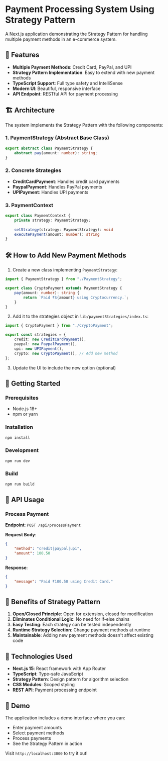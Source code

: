 # Payment Processing System Using Strategy Pattern

A Next.js application demonstrating the Strategy Pattern for handling multiple payment methods in an e-commerce system.

## 🚀 Features

- **Multiple Payment Methods**: Credit Card, PayPal, and UPI
- **Strategy Pattern Implementation**: Easy to extend with new payment methods
- **TypeScript Support**: Full type safety and IntelliSense
- **Modern UI**: Beautiful, responsive interface
- **API Endpoint**: RESTful API for payment processing

## 🏗️ Architecture

The system implements the Strategy Pattern with the following components:

### 1. PaymentStrategy (Abstract Base Class)
```typescript
export abstract class PaymentStrategy {
    abstract pay(amount: number): string;
}
```

### 2. Concrete Strategies
- **CreditCardPayment**: Handles credit card payments
- **PaypalPayment**: Handles PayPal payments  
- **UPIPayment**: Handles UPI payments

### 3. PaymentContext
```typescript
export class PaymentContext {
    private strategy: PaymentStrategy;
    
    setStrategy(strategy: PaymentStrategy): void
    executePayment(amount: number): string
}
```

## 🛠️ How to Add New Payment Methods

1. Create a new class implementing `PaymentStrategy`:
```typescript
import { PaymentStrategy } from "./PaymentStrategy";

export class CryptoPayment extends PaymentStrategy {
    pay(amount: number): string {
        return `Paid ₹${amount} using Cryptocurrency.`;
    }
}
```

2. Add it to the strategies object in `lib/paymentStrategies/index.ts`:
```typescript
import { CryptoPayment } from "./CryptoPayment";

export const strategies = {
    credit: new CreditCardPayment(),
    paypal: new PaypalPayment(),
    upi: new UPIPayment(),
    crypto: new CryptoPayment(), // Add new method
};
```

3. Update the UI to include the new option (optional)

## 🚀 Getting Started

### Prerequisites
- Node.js 18+ 
- npm or yarn

### Installation
```bash
npm install
```

### Development
```bash
npm run dev
```

### Build
```bash
npm run build
```

## 📡 API Usage

### Process Payment
**Endpoint**: `POST /api/processPayment`

**Request Body**:
```json
{
    "method": "credit|paypal|upi",
    "amount": 100.50
}
```

**Response**:
```json
{
    "message": "Paid ₹100.50 using Credit Card."
}
```

## 🎯 Benefits of Strategy Pattern

1. **Open/Closed Principle**: Open for extension, closed for modification
2. **Eliminates Conditional Logic**: No need for if-else chains
3. **Easy Testing**: Each strategy can be tested independently
4. **Runtime Strategy Selection**: Change payment methods at runtime
5. **Maintainable**: Adding new payment methods doesn't affect existing code

## 🔧 Technologies Used

- **Next.js 15**: React framework with App Router
- **TypeScript**: Type-safe JavaScript
- **Strategy Pattern**: Design pattern for algorithm selection
- **CSS Modules**: Scoped styling
- **REST API**: Payment processing endpoint

## 📱 Demo

The application includes a demo interface where you can:
- Enter payment amounts
- Select payment methods
- Process payments
- See the Strategy Pattern in action

Visit `http://localhost:3000` to try it out!
